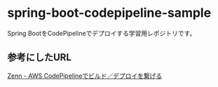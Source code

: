 # spring-boot-codepipeline-sample
Spring BootをCodePipelineでデプロイする学習用レポジトリです。

## 参考にしたURL
[Zenn - AWS CodePipelineでビルド／デプロイを繋げる](https://zenn.dev/ryo7/articles/codepipeline-spring-boot-app)
